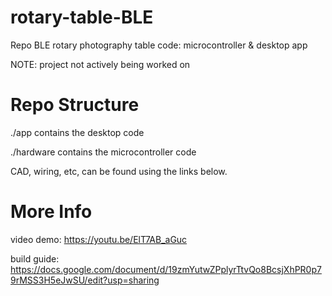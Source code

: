 # rotary-table-BLE
Repo BLE rotary photography table code: microcontroller &amp; desktop app

NOTE: project not actively being worked on

# Repo Structure
./app contains the desktop code

./hardware contains the microcontroller code

CAD, wiring, etc, can be found using the links below. 

# More Info
video demo: https://youtu.be/ElT7AB_aGuc

build guide: https://docs.google.com/document/d/19zmYutwZPplyrTtvQo8BcsjXhPR0p79rMSS3H5eJwSU/edit?usp=sharing
